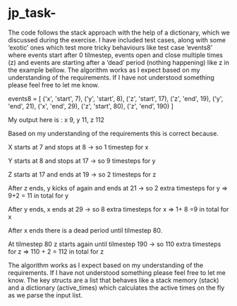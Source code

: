 # jp_task-


The code follows the stack approach with the help of a dictionary, which we discussed during the exercise.
I have included test cases, along with some ‘exotic’ ones which test more tricky behaviours like test case ‘events8’ where events start after 0 tilmestep, events open and close multiple times (z) and events are starting after a ‘dead’ period (nothing happening) like z in the example bellow.
The algorithm works as I expect based on my understanding of the requirements. If I have not understood something please feel free to let me know.

events8 = [
    ('x', 'start', 7),
    ('y', 'start', 8),
    ('z', 'start', 17),
    ('z', 'end', 19),
    ('y', 'end', 21),
    ('x', 'end', 29),
    ('z', 'start', 80),
   ('z', 'end', 190)
]

My output here is :
x 9, y 11, z 112


Based on my understanding of the requirements this is correct because.


X starts at 7 and stops at 8 ->  so 1 timestep for x

Y starts at 8 and stops at 17 -> so 9  timesteps for y

Z starts at 17 and ends at 19 -> so 2 timesteps for z

After z ends, y kicks of again and ends at 21 -> so 2 extra timesteps for y => 9+2 = 11 in total for y

After y ends, x ends at 29 -> so 8 extra timesteps for x => 1+ 8 =9 in total for x

After x ends there is a dead period until tilmestep 80.

At tilmestep 80 z starts again until tilmestep 190 -> so 110 extra timesteps for z => 110 + 2 = 112 in total for z


The algorithm works as I expect based on my understanding of the requirements. If I have not understood something please feel free to let me know.
The key structs are a list that behaves like a stack memory (stack) and a dictionary (active_times) which calculates the active times on the fly as we parse the input list.
